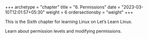 +++
archetype = "chapter"
title = "6. Permissions"
date = "2023-03-10T12:01:57+05:30"
weight = 6
ordersectionsby = "weight"
+++

This is the Sixth chapter for learning Linux on Let’s Learn Linux.

Learn about permission levels and modifying permissions.